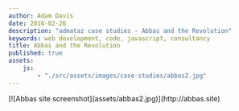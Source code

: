 ```yaml
---
author: Adam Davis  
date: 2016-02-26  
description: "admataz case studies - Abbas and the Revolution"
keywords: web development, code, javascript, consultancy
title: Abbas and the Revolution
published: true 
assets: 
    js: 
        - "./src/assets/images/case-studies/abbas2.jpg"
---
```




<div class="screenshots">
[![Abbas site screenshot](assets/abbas2.jpg)](http://abbas.site)
</div>